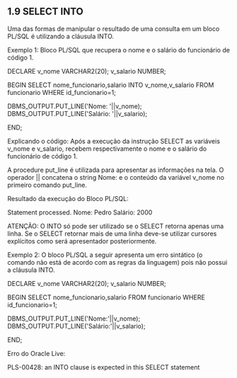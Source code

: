 ## 1.9 SELECT INTO
Uma das formas de manipular o resultado de uma consulta em um bloco PL/SQL é utilizando a cláusula INTO.

Exemplo 1:
   Bloco PL/SQL que recupera o nome e o salário do funcionário de código 1. 

DECLARE
  v_nome VARCHAR2(20);
  v_salario NUMBER;

BEGIN
   SELECT nome_funcionario,salario
   INTO v_nome,v_salario
   FROM funcionario
   WHERE id_funcionario=1;

   DBMS_OUTPUT.PUT_LINE('Nome: '||v_nome);
   DBMS_OUTPUT.PUT_LINE('Salário: '||v_salario);

END;

Explicando o código: Após a execução da instrução SELECT as variáveis v_nome e v_salario, recebem respectivamente o nome e o salário do funcionário de código 1.

   A procedure put_line é utilizada para apresentar as informações na tela. O operador || concatena o string Nome: e o conteúdo da variável v_nome no primeiro comando put_line. 

Resultado da execução do Bloco PL/SQL:

Statement processed.
Nome: Pedro
Salário: 2000

ATENÇÃO: O INTO só pode ser utilizado se o SELECT retorna apenas uma linha. Se o SELECT retornar mais de uma linha deve-se utilizar cursores explícitos como será apresentador posteriormente.

Exemplo 2: O bloco PL/SQL a seguir apresenta um erro sintático (o comando não está de acordo com as regras da linguagem) pois não possui a cláusula INTO.

DECLARE
  v_nome VARCHAR2(20);
  v_salario NUMBER;

BEGIN
   SELECT nome_funcionario,salario
   FROM funcionario
   WHERE id_funcionario=1;

   DBMS_OUTPUT.PUT_LINE('Nome:'||v_nome);
   DBMS_OUTPUT.PUT_LINE('Salário:'||v_salario);


END;

Erro do Oracle Live:

PLS-00428: an INTO clause is expected in this SELECT statement